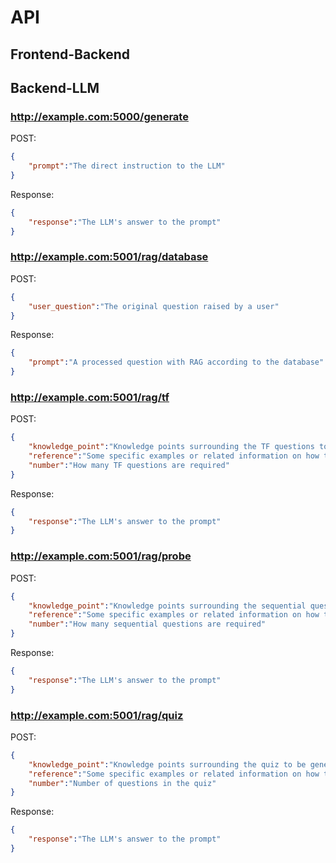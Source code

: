 # API

## Frontend-Backend

## Backend-LLM

### http://example.com:5000/generate

POST:

```json
{
    "prompt":"The direct instruction to the LLM"
}
```

Response:

```json
{
    "response":"The LLM's answer to the prompt"
}
```

### http://example.com:5001/rag/database

<!-- 通过知识库生成回复 -->

POST:

```json
{
    "user_question":"The original question raised by a user"
}
```

Response:

```json
{
    "prompt":"A processed question with RAG according to the database"
}
```

### http://example.com:5001/rag/tf

<!-- 判断题生成 -->

POST:

```json
{
    "knowledge_point":"Knowledge points surrounding the TF questions to be generated by the large model",
    "reference":"Some specific examples or related information on how the TF questions are supposed to be generated",
    "number":"How many TF questions are required"
}
```

Response:

```json
{
    "response":"The LLM's answer to the prompt"
}
```

### http://example.com:5001/rag/probe

<!-- 追问模式 -->

POST:

```json
{
    "knowledge_point":"Knowledge points surrounding the sequential questions to be generated by the large model",
    "reference":"Some specific examples or related information on how the sequential questions are supposed to be generated",
    "number":"How many sequential questions are required"
}
```

Response:

```json
{
    "response":"The LLM's answer to the prompt"
}
```

### http://example.com:5001/rag/quiz

<!-- 辅助出卷 -->

POST:

```json
{
    "knowledge_point":"Knowledge points surrounding the quiz to be generated by the large model",
    "reference":"Some specific examples or related information on how the quiz is supposed to be generated",
    "number":"Number of questions in the quiz"
}
```

Response:

```json
{
    "response":"The LLM's answer to the prompt"
}
```